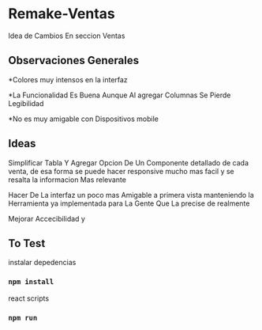 # Remake-Ventas

Idea de Cambios En seccion Ventas

## Observaciones Generales

*Colores muy intensos en la interfaz

*La Funcionalidad Es Buena Aunque Al agregar Columnas Se Pierde Legibilidad 

*No es muy amigable con Dispositivos mobile

## Ideas
Simplificar Tabla Y Agregar Opcion De Un Componente detallado de cada venta, de esa forma se puede hacer responsive mucho mas facil y se resalta la informacion Mas relevante 

Hacer De La interfaz un poco mas Amigable a primera vista manteniendo la Herramienta ya implementada para La Gente Que La precise de realmente 

Mejorar Accecibilidad y 

## To Test

instalar depedencias 
### `npm install`

react scripts
### `npm run`
